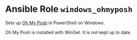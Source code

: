 # Ansible Role `windows_ohmyposh`

Sets up [Oh My Posh](https://ohmyposh.dev/) in PowerShell on Windows.

Oh My Posh is installed with WinGet. It is not kept up to date.

